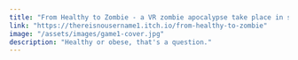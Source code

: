 ```yaml
---
title: "From Healthy to Zombie - a VR zombie apocalypse take place in supermarket"
link: "https://thereisnousername1.itch.io/from-healthy-to-zombie"
image: "/assets/images/game1-cover.jpg"
description: "Healthy or obese, that's a question."
---
```

